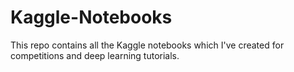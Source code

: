 # Kaggle-Notebooks
This repo contains all the Kaggle notebooks which I've created for competitions and deep learning tutorials.
